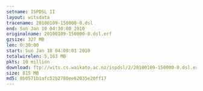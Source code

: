```yaml
---
setname: ISPDSL II
layout: witsdata
tracename: 20100109-150000-0.dsl
end: Sun Jan 10 04:30:00 2010
originalname: 20100109-150000-0.dsl.erf
gzsize: 327 MB
len: 0:30:00
start: Sun Jan 10 04:00:01 2010
totalwirelen: 5,163 MB
pkts: 10 million
download: ftp://wits.cs.waikato.ac.nz/ispdsl/2/20100109-150000-0.dsl.erf.gz
size: 815 MB
md5: 8b0571b1afc52b2780ee62035e20ff17
---
```

